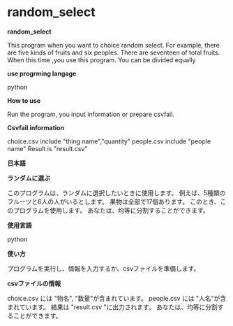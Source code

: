 # random_select
**random_select**

This program when you want to choice random select.
For example, there are five kinds of fruits and six peoples.
There are seventeen of total fruits.
When this time ,you use this program.
You can be divided equally

**use progrming langage**

python

**How to use**

Run the program, you input information or prepare csvfail.

**Csvfail information**

choice.csv include "thing name","quantity"
people.csv include "people name"
Result is "result.csv"



**日本語**

**ランダムに選ぶ**

このプログラムは、ランダムに選択したいときに使用します。
例えば、5種類のフルーツと6人の人がいるとします。
果物は全部で17個あります。
このとき、このプログラムを使用します。
あなたは、均等に分割することができます。

**使用言語**

python

**使い方**

プログラムを実行し、情報を入力するか、csvファイルを準備します。

**csvファイルの情報**

choice.csv には "物名", "数量"が含まれています。
people.csv には "人名"が含まれています。
結果は "result.csv "に出力されます。
あなたは、均等に分割することができます。

